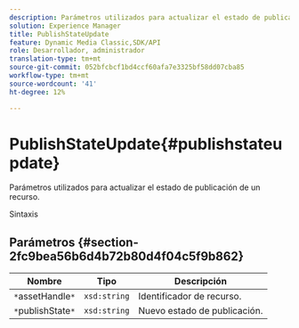 ```yaml
---
description: Parámetros utilizados para actualizar el estado de publicación de un recurso.
solution: Experience Manager
title: PublishStateUpdate
feature: Dynamic Media Classic,SDK/API
role: Desarrollador, administrador
translation-type: tm+mt
source-git-commit: 052bfcbcf1bd4ccf60afa7e3325bf58dd07cba85
workflow-type: tm+mt
source-wordcount: '41'
ht-degree: 12%

---
```



# PublishStateUpdate{#publishstateupdate}

Parámetros utilizados para actualizar el estado de publicación de un recurso.

Sintaxis

## Parámetros {#section-2fc9bea56b6d4b72b80d4f04c5f9b862}

| Nombre | Tipo | Descripción |
|---|---|---|
| `*`assetHandle`*` | `xsd:string` | Identificador de recurso. |
| `*`publishState`*` | `xsd:string` | Nuevo estado de publicación. |

